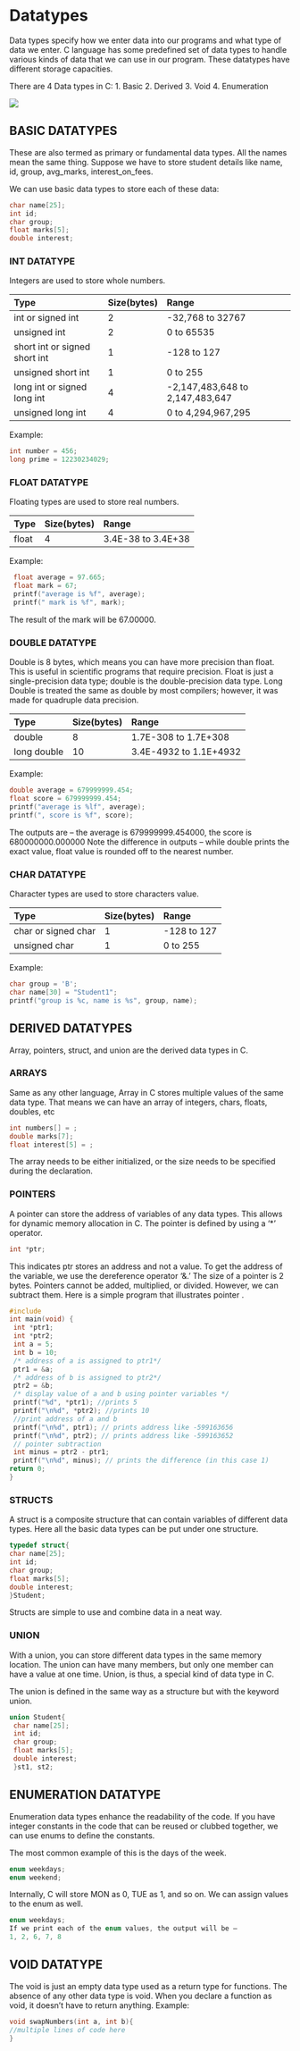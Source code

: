 # Datatypes

Data types specify how we enter data into our programs and what type of data we enter. C language has some predefined set of data types to handle various kinds of data that we can use in our program. These datatypes have different storage capacities.

There are 4 Data types in C: 1. Basic 2. Derived 3. Void 4. Enumeration

![](assets/datatypes_c.png)

## BASIC DATATYPES

These are also termed as primary or fundamental data types. All the names mean the same thing. Suppose we have to store student details like name, id, group, avg\_marks, interest\_on\_fees.

We can use basic data types to store each of these data:

```c
char name[25];
int id;
char group;
float marks[5];
double interest;
```

### INT DATATYPE

Integers are used to store whole numbers.

| Type | Size\(bytes\) | Range |
| :--- | :--- | :--- |
| int or signed int | 2 | -32,768 to 32767 |
| unsigned int | 2 | 0 to 65535 |
| short int or signed short int | 1 | -128 to 127 |
| unsigned short int | 1 | 0 to 255 |
| long int or signed long int | 4 | -2,147,483,648 to 2,147,483,647 |
| unsigned long int | 4 | 0 to 4,294,967,295 |

Example:

```c
int number = 456;
long prime = 12230234029;
```

### FLOAT DATATYPE

Floating types are used to store real numbers.

| Type | Size\(bytes\) | Range |
| :--- | :--- | :--- |
| float | 4 | 3.4E-38 to 3.4E+38 |

Example:

```c
 float average = 97.665;
 float mark = 67;
 printf("average is %f", average);
 printf(" mark is %f", mark);
```

The result of the mark will be 67.00000.

### DOUBLE DATATYPE

Double is 8 bytes, which means you can have more precision than float. This is useful in scientific programs that require precision. Float is just a single-precision data type; double is the double-precision data type. Long Double is treated the same as double by most compilers; however, it was made for quadruple data precision.

| Type | Size\(bytes\) | Range |
| :--- | :--- | :--- |
| double | 8 | 1.7E-308 to 1.7E+308 |
| long double | 10 | 3.4E-4932 to 1.1E+4932 |

Example:

```c
double average = 679999999.454;
float score = 679999999.454;
printf("average is %lf", average);
printf(", score is %f", score);
```

The outputs are – the average is 679999999.454000, the score is 680000000.000000 Note the difference in outputs – while double prints the exact value, float value is rounded off to the nearest number.

### CHAR DATATYPE

Character types are used to store characters value.

| Type | Size\(bytes\) | Range |
| :--- | :--- | :--- |
| char or signed char | 1 | -128 to 127 |
| unsigned char | 1 | 0 to 255 |

Example:

```c
char group = 'B';
char name[30] = "Student1";
printf("group is %c, name is %s", group, name);
```

## DERIVED DATATYPES

Array, pointers, struct, and union are the derived data types in C.

### ARRAYS

Same as any other language, Array in C stores multiple values of the same data type. That means we can have an array of integers, chars, floats, doubles, etc

```c
int numbers[] = ;
double marks[7];
float interest[5] = ;
```

The array needs to be either initialized, or the size needs to be specified during the declaration.

### POINTERS

A pointer can store the address of variables of any data types. This allows for dynamic memory allocation in C. The pointer is defined by using a ‘\*’ operator.

```c
int *ptr;
```

This indicates ptr stores an address and not a value. To get the address of the variable, we use the dereference operator ‘&.’ The size of a pointer is 2 bytes. Pointers cannot be added, multiplied, or divided. However, we can subtract them. Here is a simple program that illustrates pointer .

```c
#include 
int main(void) {
 int *ptr1;
 int *ptr2;
 int a = 5;
 int b = 10;
 /* address of a is assigned to ptr1*/
 ptr1 = &a;
 /* address of b is assigned to ptr2*/
 ptr2 = &b;
 /* display value of a and b using pointer variables */
 printf("%d", *ptr1); //prints 5
 printf("\n%d", *ptr2); //prints 10 
 //print address of a and b
 printf("\n%d", ptr1); // prints address like -599163656
 printf("\n%d", ptr2); // prints address like -599163652
 // pointer subtraction
 int minus = ptr2 - ptr1;
 printf("\n%d", minus); // prints the difference (in this case 1)
return 0;
}
```

### STRUCTS

A struct is a composite structure that can contain variables of different data types. Here all the basic data types can be put under one structure.

```c
typedef struct{
char name[25];
int id;
char group;
float marks[5];
double interest;
}Student;
```

Structs are simple to use and combine data in a neat way.

### UNION

With a union, you can store different data types in the same memory location. The union can have many members, but only one member can have a value at one time. Union, is thus, a special kind of data type in C.

The union is defined in the same way as a structure but with the keyword union.

```c
union Student{
 char name[25];
 int id;
 char group;
 float marks[5];
 double interest;
 }st1, st2;
```

## ENUMERATION DATATYPE

Enumeration data types enhance the readability of the code. If you have integer constants in the code that can be reused or clubbed together, we can use enums to define the constants.

The most common example of this is the days of the week.

```c
enum weekdays;
enum weekend;
```

Internally, C will store MON as 0, TUE as 1, and so on. We can assign values to the enum as well.

```c
enum weekdays;
If we print each of the enum values, the output will be –
1, 2, 6, 7, 8
```

## VOID DATATYPE

The void is just an empty data type used as a return type for functions. The absence of any other data type is void. When you declare a function as void, it doesn’t have to return anything. Example:

```c
void swapNumbers(int a, int b){
//multiple lines of code here
}
```

